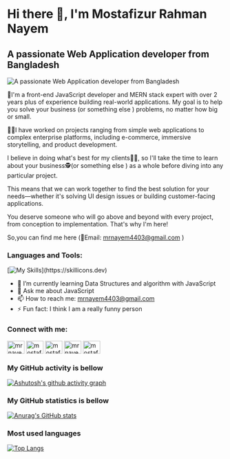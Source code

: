 # Hi there 👋, I'm Mostafizur Rahman Nayem
## A passionate Web Application developer from Bangladesh
![A passionate Web Application developer from Bangladesh](https://www.linkedin.com/in/mostafizur-rahman-nayem-081a9320a/overlay/background-image/)


🤵I'm a front-end JavaScript developer and MERN stack expert
with over 2 years plus of experience building real-world applications. 
My goal is to help you solve your business (or something else ) problems,
no matter how big or small.

👨‍🏭I have worked on projects ranging from simple web applications to complex enterprise platforms,
including e-commerce, immersive storytelling, and product development.

I believe in doing what's best for my clients👨‍💼,
so I'll take the time to learn about your business🕵️(or something else )
as a whole before diving into any particular project.

This means that we can work together to find the best solution
for your needs—whether it's solving UI design issues 
or building customer-facing applications.

You deserve someone who will go above and beyond with every project,
from conception to implementation. That's why I'm here!

So,you can find me here (📧Email: mrnayem4403@gmail.com )

<h3 align="left">Languages and Tools:</h3>

[![My Skills](https://skillicons.dev/icons?i=c,cpp,py,js,ts,nodejs,mongodb,firebase,react,redux,html,css,sass,bootstrap,tailwind,git,github,stackoverflow,vscode,vite,xd,figma,ps,pr,)](https://skillicons.dev)


- 🌱 I’m currently learning  Data Structures and algorithm with JavaScript 
- 💬 Ask me about JavaScript 
- 📫 How to reach me: mrnayem4403@gmail.com 
- ⚡ Fun fact: I think I am a really funny person 


<h3 align="left">Connect with me:</h3>
<p align="left">
<a href="https://twitter.com/mrnayem4403" target="blank"><img align="center" src="https://raw.githubusercontent.com/rahuldkjain/github-profile-readme-generator/master/src/images/icons/Social/twitter.svg" alt="mrnayem4403" height="30" width="40" /></a>
<a href="https://linkedin.com/in/mostafizur rahman nayem" target="blank"><img align="center" src="https://raw.githubusercontent.com/rahuldkjain/github-profile-readme-generator/master/src/images/icons/Social/linked-in-alt.svg" alt="mostafizur rahman nayem" height="30" width="40" /></a>
<a href="https://fb.com/mostafizur rahman nayem" target="blank"><img align="center" src="https://raw.githubusercontent.com/rahuldkjain/github-profile-readme-generator/master/src/images/icons/Social/facebook.svg" alt="mostafizur rahman nayem" height="30" width="40" /></a>
<a href="https://instagram.com/mrnayem4403" target="blank"><img align="center" src="https://raw.githubusercontent.com/rahuldkjain/github-profile-readme-generator/master/src/images/icons/Social/instagram.svg" alt="mrnayem4403" height="30" width="40" /></a>
<a href="https://www.youtube.com/c/mostafizur rahman nayem" target="blank"><img align="center" src="https://raw.githubusercontent.com/rahuldkjain/github-profile-readme-generator/master/src/images/icons/Social/youtube.svg" alt="mostafizur rahman nayem" height="30" width="40" /></a>

### My GitHub activity is bellow
[![Ashutosh's github activity graph](https://github-readme-activity-graph.cyclic.app/graph?username=mrnayem2026&theme=dracula)](https://github.com/ashutosh00710/github-readme-activity-graph)

### My GitHub statistics is bellow
[![Anurag's GitHub stats](https://github-readme-stats.vercel.app/api?username=mrnayem2026&show_icons=true&theme=radical)](https://github.com/anuraghazra/github-readme-stats)

###  Most used languages
[![Top Langs](https://github-readme-stats.vercel.app/api/top-langs/?username=mrnayem2026&langs_count=10&hide=PowerShell,c,Batchfile)](https://github.com/anuraghazra/github-readme-stats)

